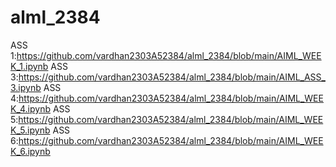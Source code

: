 # alml_2384
ASS 1:https://github.com/vardhan2303A52384/alml_2384/blob/main/AIML_WEEK_1.ipynb
ASS 3:https://github.com/vardhan2303A52384/alml_2384/blob/main/AIML_ASS_3.ipynb
ASS 4:https://github.com/vardhan2303A52384/alml_2384/blob/main/AIML_WEEK_4.ipynb
ASS 5:https://github.com/vardhan2303A52384/alml_2384/blob/main/AIML_WEEK_5.ipynb
ASS 6:https://github.com/vardhan2303A52384/alml_2384/blob/main/AIML_WEEK_6.ipynb
